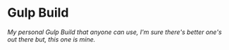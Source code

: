 # Gulp Build

*My personal Gulp Build that anyone can use, I'm sure there's better one's out there but, this one is mine.*